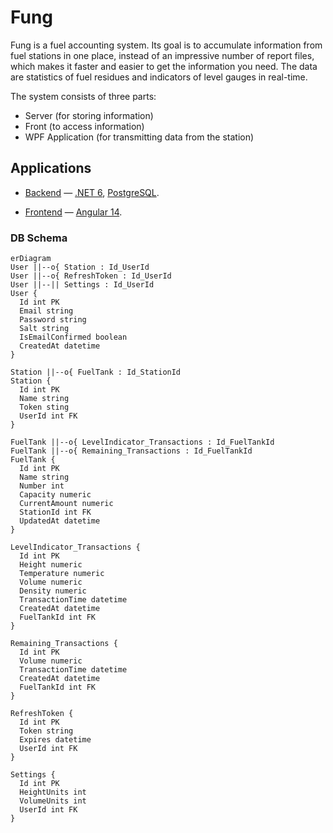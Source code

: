 # Fung
Fung is a fuel accounting system. Its goal is to accumulate information from fuel stations in one place, instead of an impressive number of report files, which makes it faster and easier to get the information you need. The data are statistics of fuel residues and indicators of level gauges in real-time.

The system consists of three parts:
- Server (for storing information)
- Front (to access information)
- WPF Application (for transmitting data from the station)

## Applications

- [Backend](./backend) — [.NET 6](https://www.c-sharpcorner.com/article/what-is-new-in-net-6-0/), [PostgreSQL](https://www.postgresql.org).

- [Frontend](./frontend) — [Angular 14](https://angular.io/).

### DB Schema

```mermaid
erDiagram
User ||--o{ Station : Id_UserId
User ||--o{ RefreshToken : Id_UserId
User ||--|| Settings : Id_UserId
User {
  Id int PK
  Email string
  Password string
  Salt string
  IsEmailConfirmed boolean
  CreatedAt datetime
}

Station ||--o{ FuelTank : Id_StationId
Station {
  Id int PK
  Name string
  Token sting
  UserId int FK
}

FuelTank ||--o{ LevelIndicator_Transactions : Id_FuelTankId
FuelTank ||--o{ Remaining_Transactions : Id_FuelTankId
FuelTank {
  Id int PK
  Name string
  Number int
  Capacity numeric
  CurrentAmount numeric
  StationId int FK
  UpdatedAt datetime
}

LevelIndicator_Transactions {
  Id int PK
  Height numeric
  Temperature numeric
  Volume numeric
  Density numeric
  TransactionTime datetime
  CreatedAt datetime
  FuelTankId int FK
}

Remaining_Transactions {
  Id int PK
  Volume numeric
  TransactionTime datetime
  CreatedAt datetime
  FuelTankId int FK
}

RefreshToken {
  Id int PK
  Token string
  Expires datetime
  UserId int FK
}

Settings {
  Id int PK
  HeightUnits int
  VolumeUnits int
  UserId int FK
}
```